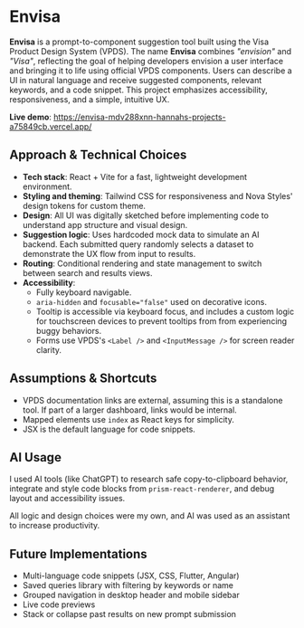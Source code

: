 # Envisa

**Envisa** is a prompt-to-component suggestion tool built using the Visa Product Design System (VPDS). The name **Envisa** combines _"envision"_ and _"Visa"_, reflecting the goal of helping developers envision a user interface and bringing it to life using official VPDS components. Users can describe a UI in natural language and receive suggested components, relevant keywords, and a code snippet. This project emphasizes accessibility, responsiveness, and a simple, intuitive UX.

**Live demo**: https://envisa-mdv288xnn-hannahs-projects-a75849cb.vercel.app/

## Approach & Technical Choices

- **Tech stack**: React + Vite for a fast, lightweight development environment.
- **Styling and theming**: Tailwind CSS for responsiveness and Nova Styles' design tokens for custom theme.
- **Design**: All UI was digitally sketched before implementing code to understand app structure and visual design.
- **Suggestion logic**: Uses hardcoded mock data to simulate an AI backend. Each submitted query randomly selects a dataset to demonstrate the UX flow from input to results.
- **Routing**: Conditional rendering and state management to switch between search and results views.
- **Accessibility**:
  - Fully keyboard navigable.
  - `aria-hidden` and `focusable="false"` used on decorative icons.
  - Tooltip is accessible via keyboard focus, and includes a custom logic for touchscreen devices to prevent tooltips from from experiencing buggy behaviors.
  - Forms use VPDS's `<Label />` and `<InputMessage />` for screen reader clarity.

## Assumptions & Shortcuts

- VPDS documentation links are external, assuming this is a standalone tool. If part of a larger dashboard, links would be internal.
- Mapped elements use `index` as React keys for simplicity.
- JSX is the default language for code snippets.

## AI Usage

I used AI tools (like ChatGPT) to research safe copy-to-clipboard behavior, integrate and style code blocks from `prism-react-renderer`, and debug layout and accessibility issues.

All logic and design choices were my own, and AI was used as an assistant to increase productivity.

## Future Implementations

- Multi-language code snippets (JSX, CSS, Flutter, Angular)
- Saved queries library with filtering by keywords or name
- Grouped navigation in desktop header and mobile sidebar
- Live code previews
- Stack or collapse past results on new prompt submission

